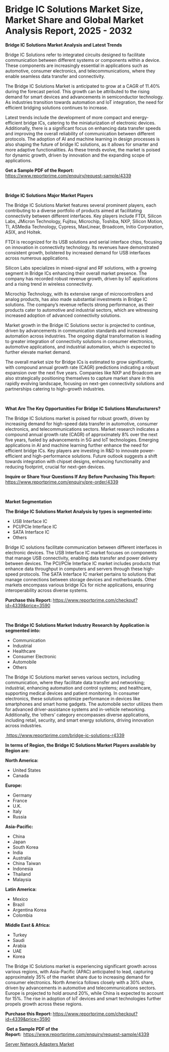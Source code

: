 <p><h1>Bridge IC Solutions Market Size, Market Share and Global Market Analysis Report, 2025 - 2032</h1></p><p><strong>Bridge IC Solutions Market Analysis and Latest Trends</strong></p>
<p><p>Bridge IC Solutions refer to integrated circuits designed to facilitate communication between different systems or components within a device. These components are increasingly essential in applications such as automotive, consumer electronics, and telecommunications, where they enable seamless data transfer and connectivity.</p><p>The Bridge IC Solutions Market is anticipated to grow at a CAGR of 11.40% during the forecast period. This growth can be attributed to the rising demand for smart devices and advancements in semiconductor technology. As industries transition towards automation and IoT integration, the need for efficient bridging solutions continues to increase. </p><p>Latest trends include the development of more compact and energy-efficient bridge ICs, catering to the miniaturization of electronic devices. Additionally, there is a significant focus on enhancing data transfer speeds and improving the overall reliability of communication between different protocols. The adoption of AI and machine learning in design processes is also shaping the future of bridge IC solutions, as it allows for smarter and more adaptive functionalities. As these trends evolve, the market is poised for dynamic growth, driven by innovation and the expanding scope of applications.</p></p>
<p><strong>Get a Sample PDF of the Report:&nbsp;</strong> <a href="https://www.reportprime.com/enquiry/request-sample/4339?utm_campaign=3509&utm_medium=2&utm_source=Github&utm_content=ia&utm_term=19032025&utm_id=bridge-ic-solutions">https://www.reportprime.com/enquiry/request-sample/4339</a></p>
<p>&nbsp;</p>
<p><strong>Bridge IC Solutions Major Market Players</strong></p>
<p><p>The Bridge IC Solutions Market features several prominent players, each contributing to a diverse portfolio of products aimed at facilitating connectivity between different interfaces. Key players include FTDI, Silicon Labs, JMicron Technology, Fujitsu, Microchip, Toshiba, NXP, Silicon Motion, TI, ASMedia Technology, Cypress, MaxLinear, Broadcom, Initio Corporation, ASIX, and Holtek.</p><p>FTDI is recognized for its USB solutions and serial interface chips, focusing on innovation in connectivity technology. Its revenues have demonstrated consistent growth, bolstered by increased demand for USB interfaces across numerous applications.</p><p>Silicon Labs specializes in mixed-signal and RF solutions, with a growing segment in Bridge ICs enhancing their overall market presence. The company has recorded robust revenue growth, driven by IoT applications and a rising trend in wireless connectivity.</p><p>Microchip Technology, with its extensive range of microcontrollers and analog products, has also made substantial investments in Bridge IC solutions. The company’s revenue reflects strong performance, as their products cater to automotive and industrial sectors, which are witnessing increased adoption of advanced connectivity solutions.</p><p>Market growth in the Bridge IC Solutions sector is projected to continue, driven by advancements in communication standards and increased automation across industries. The ongoing digital transformation is leading to greater integration of connectivity solutions in consumer electronics, automotive applications, and industrial automation, which is expected to further elevate market demand. </p><p>The overall market size for Bridge ICs is estimated to grow significantly, with compound annual growth rate (CAGR) predictions indicating a robust expansion over the next five years. Companies like NXP and Broadcom are also strategically positioning themselves to capture market share in this rapidly evolving landscape, focusing on next-gen connectivity solutions and partnerships catering to high-growth industries.</p></p>
<p>&nbsp;</p>
<p><strong>What Are The Key Opportunities For Bridge IC Solutions Manufacturers?</strong></p>
<p><p>The Bridge IC Solutions market is poised for robust growth, driven by increasing demand for high-speed data transfer in automotive, consumer electronics, and telecommunications sectors. Market research indicates a compound annual growth rate (CAGR) of approximately 8% over the next five years, fueled by advancements in 5G and IoT technologies. Emerging applications in AI and machine learning further enhance the need for efficient bridge ICs. Key players are investing in R&D to innovate power-efficient and high-performance solutions. Future outlook suggests a shift towards integration with chipset designs, enhancing functionality and reducing footprint, crucial for next-gen devices.</p></p>
<p><strong>Inquire or Share Your Questions If Any Before Purchasing This Report:</strong> <a href="https://www.reportprime.com/enquiry/pre-order/4339?utm_campaign=3509&utm_medium=2&utm_source=Github&utm_content=ia&utm_term=19032025&utm_id=bridge-ic-solutions">https://www.reportprime.com/enquiry/pre-order/4339</a></p>
<p>&nbsp;</p>
<p><strong>Market Segmentation</strong></p>
<p><strong>The Bridge IC Solutions Market Analysis by types is segmented into:</strong></p>
<p><ul><li>USB Interface IC</li><li>PCI/PCIe Interface IC</li><li>SATA Interface IC</li><li>Others</li></ul></p>
<p><p>Bridge IC solutions facilitate communication between different interfaces in electronic devices. The USB Interface IC market focuses on components that manage USB connectivity, enabling data transfer and power delivery between devices. The PCI/PCIe Interface IC market includes products that enhance data throughput in computers and servers through these high-speed protocols. The SATA Interface IC market pertains to solutions that manage connections between storage devices and motherboards. Other markets encompass various bridge ICs for niche applications, ensuring interoperability across diverse systems.</p></p>
<p><strong>Purchase this Report:&nbsp;</strong><a href="https://www.reportprime.com/checkout?id=4339&price=3590&utm_campaign=3509&utm_medium=2&utm_source=Github&utm_content=ia&utm_term=19032025&utm_id=bridge-ic-solutions">https://www.reportprime.com/checkout?id=4339&price=3590</a></p>
<p>&nbsp;</p>
<p><strong>The Bridge IC Solutions Market Industry Research by Application is segmented into:</strong></p>
<p><ul><li>Communication</li><li>Industrial</li><li>Healthcare</li><li>Consumer Electronic</li><li>Automobile</li><li>Others</li></ul></p>
<p><p>The Bridge IC Solutions market serves various sectors, including communication, where they facilitate data transfer and networking; industrial, enhancing automation and control systems; and healthcare, supporting medical devices and patient monitoring. In consumer electronics, these solutions optimize performance in devices like smartphones and smart home gadgets. The automobile sector utilizes them for advanced driver-assistance systems and in-vehicle networking. Additionally, the ‘others’ category encompasses diverse applications, including retail, security, and smart energy solutions, driving innovation across industries.</p></p>
<p><a href="https://www.reportprime.com/bridge-ic-solutions-r4339?utm_campaign=3509&utm_medium=2&utm_source=Github&utm_content=ia&utm_term=19032025&utm_id=bridge-ic-solutions">&nbsp;https://www.reportprime.com/bridge-ic-solutions-r4339</a></p>
<p><strong>In terms of Region, the Bridge IC Solutions Market Players available by Region are:</strong></p>
<p>
    <p> <strong> North America: </strong>
        <ul>
            <li>United States</li>
            <li>Canada</li>
        </ul>
        </p> 
    <p> <strong> Europe: </strong>
        <ul>
            <li>Germany</li>
            <li>France</li>
            <li>U.K.</li>
            <li>Italy</li>
            <li>Russia</li>
        </ul>
        </p> 
    <p> <strong> Asia-Pacific: </strong>
        <ul>
            <li>China</li>
            <li>Japan</li>
            <li>South Korea</li>
            <li>India</li>
            <li>Australia</li>
            <li>China Taiwan</li>
            <li>Indonesia</li>
            <li>Thailand</li>
            <li>Malaysia</li>
        </ul>
        </p> 
    <p> <strong> Latin America: </strong>
        <ul>
            <li>Mexico</li>
            <li>Brazil</li>
            <li>Argentina Korea</li>
            <li>Colombia</li>
        </ul>
        </p> 
    <p> <strong> Middle East & Africa: </strong>
        <ul>
            <li>Turkey</li>
            <li>Saudi</li>
            <li>Arabia</li>
            <li>UAE</li>
            <li>Korea</li>
        </ul>
    </p>
    </p>
<p><p>The Bridge IC Solutions market is experiencing significant growth across various regions, with Asia-Pacific (APAC) anticipated to lead, capturing approximately 35% of the market share due to increasing demand for consumer electronics. North America follows closely with a 30% share, driven by advancements in automotive and telecommunications sectors. Europe is projected to hold around 20%, while China is expected to account for 15%. The rise in adoption of IoT devices and smart technologies further propels growth across these regions.</p></p>
<p><strong>Purchase this Report: </strong><a href="https://www.reportprime.com/checkout?id=4339&price=3590&utm_campaign=3509&utm_medium=2&utm_source=Github&utm_content=ia&utm_term=19032025&utm_id=bridge-ic-solutions">https://www.reportprime.com/checkout?id=4339&price=3590</a></p>
<p>&nbsp;<strong>Get a Sample PDF of the Report:&nbsp;&nbsp;</strong><a href="https://www.reportprime.com/enquiry/request-sample/4339?utm_campaign=3509&utm_medium=2&utm_source=Github&utm_content=ia&utm_term=19032025&utm_id=bridge-ic-solutions">https://www.reportprime.com/enquiry/request-sample/4339</a></p>
<p><strong></strong></p>
<p><p><a href="https://github.com/boyertrull4r/Market-Research-Report-List-1/blob/main/server-network-adapters-market.md?utm_campaign=3509&utm_medium=2&utm_source=Github&utm_content=ia&utm_term=19032025&utm_id=bridge-ic-solutions">Server Network Adapters Market</a></p></p>